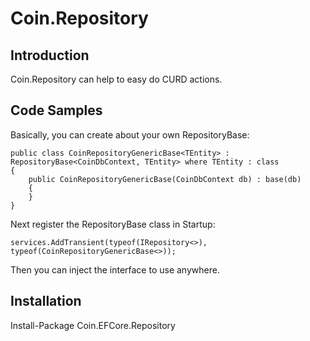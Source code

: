 # Coin.Repository

## Introduction

Coin.Repository can help to easy do CURD actions.

## Code Samples

Basically, you can create about  your own RepositoryBase:

	public class CoinRepositoryGenericBase<TEntity> : RepositoryBase<CoinDbContext, TEntity> where TEntity : class
	{
		public CoinRepositoryGenericBase(CoinDbContext db) : base(db)
		{
		}
	}

Next register the RepositoryBase class in Startup:

```
services.AddTransient(typeof(IRepository<>), typeof(CoinRepositoryGenericBase<>));
```

Then you can inject the interface to use anywhere.

## Installation

Install-Package Coin.EFCore.Repository